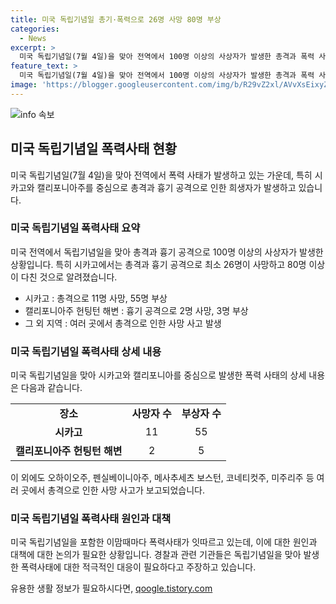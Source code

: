 ```yaml
---
title: 미국 독립기념일 총기·폭력으로 26명 사망 80명 부상
categories:
  - News
excerpt: >
  미국 독립기념일(7월 4일)을 맞아 전역에서 100명 이상의 사상자가 발생한 총격과 폭력 사태. 시카고에서만 11명 사망, 55명 부상. 해마다 이맘때면 반복되는 비극. 사우스사이드 그레이터 그랜드 크로싱의 가정집에서 8세 어린이 등 3명 사망. 리틀이탈리아, 오스틴 등에서도 다수 부상 사례. 캘리포니아, 오하이오, 필라델피아, 보스턴 등 다른 지역에서도 총격과 흉기 공격으로 사망자 발생. 독립기념일에는 미국 내 총격 사건이 가장 많이 발생하는 것으로 알려져 있다.
feature_text: >
  미국 독립기념일(7월 4일)을 맞아 전역에서 100명 이상의 사상자가 발생한 총격과 폭력 사태. 시카고에서만 11명 사망, 55명 부상. 해마다 이맘때면 반복되는 비극. 사우스사이드 그레이터 그랜드 크로싱의 가정집에서 8세 어린이 등 3명 사망. 리틀이탈리아, 오스틴 등에서도 다수 부상 사례. 캘리포니아, 오하이오, 필라델피아, 보스턴 등 다른 지역에서도 총격과 흉기 공격으로 사망자 발생. 독립기념일에는 미국 내 총격 사건이 가장 많이 발생하는 것으로 알려져 있다.
image: 'https://blogger.googleusercontent.com/img/b/R29vZ2xl/AVvXsEixyZcFfHzMRdzZMjFBmAUKJYCLCGyLL1o632UiGVXcaFdKo_bkvkuCioo0uUKlGfBVcT3P84aROyZIXSBEx3Aw5nCQ3pTgDom1WDC4m8eifvWiAmWEEVb4x6G_l8C0QH225ldMjyaFvpxGEBGNO37VmDTDMHGhJPq73UglMfDca1-0aw/s1600/blogspot.png'
---
```


<p><img src="https://blogger.googleusercontent.com/img/b/R29vZ2xl/AVvXsEixyZcFfHzMRdzZMjFBmAUKJYCLCGyLL1o632UiGVXcaFdKo_bkvkuCioo0uUKlGfBVcT3P84aROyZIXSBEx3Aw5nCQ3pTgDom1WDC4m8eifvWiAmWEEVb4x6G_l8C0QH225ldMjyaFvpxGEBGNO37VmDTDMHGhJPq73UglMfDca1-0aw/s1600/blogspot.png" alt="info 속보" /></p>

<h2 data-ke-size="size26">미국 독립기념일 폭력사태 현황</h2>

<p data-ke-size="size16">미국 독립기념일(7월 4일)을 맞아 전역에서 폭력 사태가 발생하고 있는 가운데, 특히 시카고와 캘리포니아주를 중심으로 총격과 흉기 공격으로 인한 희생자가 발생하고 있습니다.</p>

<h3>미국 독립기념일 폭력사태 요약</h3>

<p data-ke-size="size16">미국 전역에서 독립기념일을 맞아 총격과 흉기 공격으로 100명 이상의 사상자가 발생한 상황입니다. 특히 시카고에서는 총격과 흉기 공격으로 최소 26명이 사망하고 80명 이상이 다친 것으로 알려졌습니다.</p>

<ul>
    <li>시카고 : 총격으로 11명 사망, 55명 부상</li>
    <li>캘리포니아주 헌팅턴 해변 : 흉기 공격으로 2명 사망, 3명 부상</li>
    <li>그 외 지역 : 여러 곳에서 총격으로 인한 사망 사고 발생</li>
</ul>

<h3>미국 독립기념일 폭력사태 상세 내용</h3>

<p data-ke-size="size16">미국 독립기념일을 맞아 시카고와 캘리포니아를 중심으로 발생한 폭력 사태의 상세 내용은 다음과 같습니다.</p>

<table>
    <tr>
        <td style="text-align: center; height: 17px;"><b>장소</b></td>
        <td style="text-align: center; height: 17px;"><b>사망자 수</b></td>
        <td style="text-align: center; height: 17px;"><b>부상자 수</b></td>
    </tr>
    <tr>
        <td style="text-align: center; height: 17px;"><b>시카고</b></td>
        <td style="text-align: center; height: 17px;">11</td>
        <td style="text-align: center; height: 17px;">55</td>
    </tr>
    <tr>
        <td style="text-align: center; height: 17px;"><b>캘리포니아주 헌팅턴 해변</b></td>
        <td style="text-align: center; height: 17px;">2</td>
        <td style="text-align: center; height: 17px;">5</td>
    </tr>
</table>

<p data-ke-size="size16">이 외에도 오하이오주, 펜실베이니아주, 메사추세츠 보스턴, 코네티컷주, 미주리주 등 여러 곳에서 총격으로 인한 사망 사고가 보고되었습니다.</p>

<h3>미국 독립기념일 폭력사태 원인과 대책</h3>

<p data-ke-size="size16">미국 독립기념일을 포함한 이맘때마다 폭력사태가 잇따르고 있는데, 이에 대한 원인과 대책에 대한 논의가 필요한 상황입니다. 경찰과 관련 기관들은 독립기념일을 맞아 발생한 폭력사태에 대한 적극적인 대응이 필요하다고 주장하고 있습니다.</p>
유용한 생활 정보가 필요하시다면, <a href="https://qoogle.tistory.com" rel="dofollow">qoogle.tistory.com</a>


